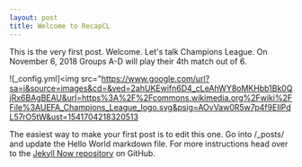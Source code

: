 ```yaml
---
layout: post
title: Welcome to RecapCL
---
```


This is the very first post. Welcome. Let's talk Champions League. On November 6, 2018 Groups A-D will play their 4th match out of 6.

![_config.yml]<img src="https://www.google.com/url?sa=i&source=images&cd=&ved=2ahUKEwifn6D4_cLeAhWY8oMKHbb1Bk0QjRx6BAgBEAU&url=https%3A%2F%2Fcommons.wikimedia.org%2Fwiki%2FFile%3AUEFA_Champions_League_logo.svg&psig=AOvVaw0R5w7p4f9EIlPdL57rO5tW&ust=1541704218320513

The easiest way to make your first post is to edit this one. Go into /_posts/ and update the Hello World markdown file. For more instructions head over to the [Jekyll Now repository](https://github.com/barryclark/jekyll-now) on GitHub.


